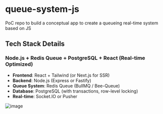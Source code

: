 # queue-system-js
PoC repo to build a conceptual app to create a queueing real-time system based on JS

## Tech Stack Details

### Node.js + Redis Queue + PostgreSQL + React (Real-time Optimized)
- **Frontend**: React + Tailwind (or Next.js for SSR)
- **Backend**: Node.js (Express or Fastify)
- **Queue System**: Redis Queue (BullMQ / Bee-Queue)
- **Database**: PostgreSQL (with transactions, row-level locking)
- **Real-time**: Socket.IO or Pusher

![image](https://github.com/user-attachments/assets/cb403a92-e624-4ea6-972d-7e5d15a8fe94)
